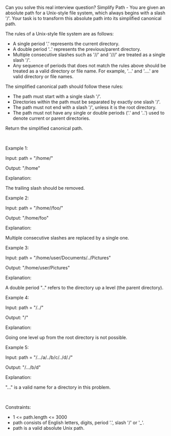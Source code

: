 Can you solve this real interview question? Simplify Path - You are given an absolute path for a Unix-style file system, which always begins with a slash '/'. Your task is to transform this absolute path into its simplified canonical path.

The rules of a Unix-style file system are as follows:

 * A single period '.' represents the current directory.
 * A double period '..' represents the previous/parent directory.
 * Multiple consecutive slashes such as '//' and '///' are treated as a single slash '/'.
 * Any sequence of periods that does not match the rules above should be treated as a valid directory or file name. For example, '...' and '....' are valid directory or file names.

The simplified canonical path should follow these rules:

 * The path must start with a single slash '/'.
 * Directories within the path must be separated by exactly one slash '/'.
 * The path must not end with a slash '/', unless it is the root directory.
 * The path must not have any single or double periods ('.' and '..') used to denote current or parent directories.

Return the simplified canonical path.

 

Example 1:

Input: path = "/home/"

Output: "/home"

Explanation:

The trailing slash should be removed.

Example 2:

Input: path = "/home//foo/"

Output: "/home/foo"

Explanation:

Multiple consecutive slashes are replaced by a single one.

Example 3:

Input: path = "/home/user/Documents/../Pictures"

Output: "/home/user/Pictures"

Explanation:

A double period ".." refers to the directory up a level (the parent directory).

Example 4:

Input: path = "/../"

Output: "/"

Explanation:

Going one level up from the root directory is not possible.

Example 5:

Input: path = "/.../a/../b/c/../d/./"

Output: "/.../b/d"

Explanation:

"..." is a valid name for a directory in this problem.

 

Constraints:

 * 1 <= path.length <= 3000
 * path consists of English letters, digits, period '.', slash '/' or '_'.
 * path is a valid absolute Unix path.